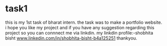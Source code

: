 # task1
this is my 1st task of bharat intern.
the task was to make a portfolio website.
i hope you like my project and if you have any suggestion regarding this project so you can connnect  me via linkdin.
my linkdin profile:-shobhita bisht
www.linkedin.com/in/shobhita-bisht-b4a125251
thankyou.

